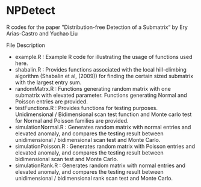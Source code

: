 # NPDetect
R codes for the paper "Distribution-free Detection of a Submatrix“ by Ery Arias-Castro and Yuchao Liu

File Description
- example.R : Example R code for illustrating the usage of functions used here.
- shabalin.R : Provides functions associated with the local hill-climbing algorithm (Shabalin et al, (2009)) for finding the certain sized submatrix with the largest entry sum. 
- randomMatrx.R : Functions generating random matrix with one submatrix with elevated parameter. Functions generating Normal and Poisson entries are provided.
- testFunctions.R : Provides functions for testing purposes. Unidimensional / Bidimensional scan test function and Monte carlo test for Normal and Poisson families are provided.
- simulationNormal.R : Generates random matrix with normal entries and elevated anomaly, and compares the testing result between unidimensional / bidimensional scan test and Monte Carlo.
- simulationPoisson.R : Generates random matrix with Poisson entries and elevated anomaly, and compares the testing result between bidimensional scan test and Monte Carlo.
- simulationRank.R : Generates random matrix with normal entries and elevated anomaly, and compares the testing result between unidimensional / bidimensional rank scan test and Monte Carlo.
